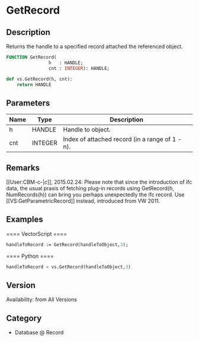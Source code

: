 # GetRecord

## Description
Returns the handle to a specified record attached the referenced object.

```pascal
FUNCTION GetRecord(
				h   : HANDLE;
				cnt : INTEGER): HANDLE;
```

```python
def vs.GetRecord(h, cnt):
    return HANDLE
```

## Parameters
|Name|Type|Description|
|---|---|---|
|h|HANDLE|Handle to object.|
|cnt|INTEGER|Index of attached record (in a range of 1 -  n).|

## Remarks
[[User:CBM-c-|_c_]], 2015.02.24:
Please note that since the introduction of ifc data, the usual praxis of fetching plug-in records using GetRecord(h, NumRecords(h)) can bring you perhaps unexpectedly the ifc record. Use [[VS:GetParametricRecord]] instead, introduced from VW 2011.

## Examples
==== VectorScript ====
```pascal
handleToRecord := GetRecord(handleToObject,3);
```
==== Python ====
```python
handleToRecord = vs.GetRecord(handleToObject,3)
```

## Version
Availability: from All Versions

## Category
* Database @ Record

